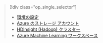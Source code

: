 > [!div class="op_single_selector"]
> * [環境の設定](../articles/machine-learning/machine-learning-data-science-environment-setup.md)
> * [Azure のストレージ アカウント](../articles/storage/storage-create-storage-account.md)
> * [HDInsight (Hadoop) クラスター](../articles/machine-learning/machine-learning-data-science-customize-hadoop-cluster.md)
> * [Azure Machine Learning ワークスペース](../articles/machine-learning/machine-learning-create-workspace.md)
> 
> 



<!--HONumber=Nov16_HO3-->


